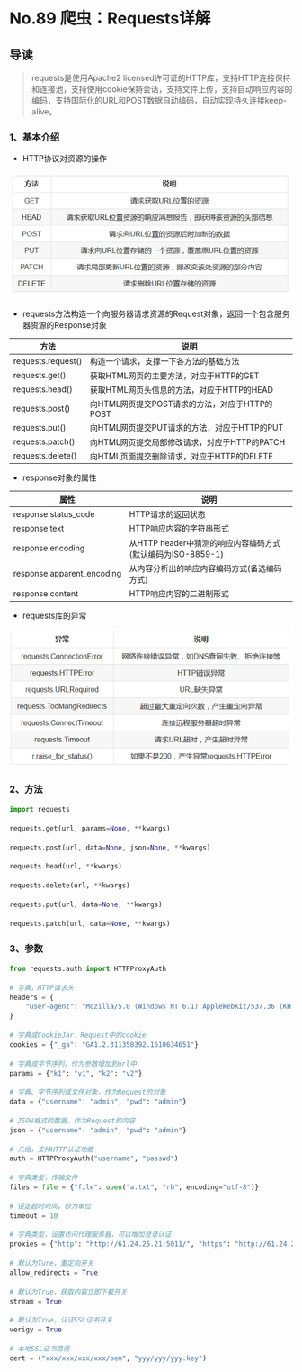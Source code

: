 # No.89 爬虫：Requests详解

## 导读

> requests是使用Apache2 licensed许可证的HTTP库，支持HTTP连接保持和连接池，支持使用cookie保持会话，支持文件上传，支持自动响应内容的编码，支持国际化的URL和POST数据自动编码，自动实现持久连接keep-alive。

### 1、基本介绍

- HTTP协议对资源的操作

![HTTP协议对资源的操作](../../pics/No.89%20爬虫：HTTP协议对资源的操作.png "HTTP协议对资源的操作")

- requests方法构造一个向服务器请求资源的Request对象，返回一个包含服务器资源的Response对象

|  方法  |  说明  |
|  ---  |  ---  |
|  requests.request()  |  构造一个请求，支撑一下各方法的基础方法  |
|  requests.get()  |  获取HTML网页的主要方法，对应于HTTP的GET  |
|  requests.head()  |  获取HTML网页头信息的方法，对应于HTTP的HEAD  |
|  requests.post()  |  向HTML网页提交POST请求的方法，对应于HTTP的POST  |
|  requests.put()  |  向HTML网页提交PUT请求的方法，对应于HTTP的PUT  |
|  requests.patch()  |  向HTML网页提交局部修改请求，对应于HTTP的PATCH  |
|  requests.delete()  |  向HTML页面提交删除请求，对应于HTTP的DELETE  |

- response对象的属性

|  属性  |  说明  |
|  ---  |  ---  |
|  response.status_code  |  HTTP请求的返回状态  |
|  response.text  |  HTTP响应内容的字符串形式  |
|  response.encoding  |  从HTTP header中猜测的响应内容编码方式(默认编码为ISO-8859-1)  |
|  response.apparent_encoding  |  从内容分析出的响应内容编码方式(备选编码方式)  |
|  response.content  |  HTTP响应内容的二进制形式  |

- requests库的异常

![requests库的异常](../../pics/No.89%20爬虫：requests库的异常.png "requests库的异常")

### 2、方法

```python
import requests

requests.get(url, params=None, **kwargs)

requests.post(url, data=None, json=None, **kwargs)

requests.head(url, **kwargs)

requests.delete(url, **kwargs)

requests.put(url, data=None, **kwargs)

requests.patch(url, data=None, **kwargs)

```

### 3、参数

```python
from requests.auth import HTTPProxyAuth

# 字典，HTTP请求头
headers = {
    "user-agent": "Mozilla/5.0 (Windows NT 6.1) AppleWebKit/537.36 (KHTML, like Gecko) Chrome/57.0.2987.133 Safari/537.36"
}

# 字典或CookieJar，Request中的cookie
cookies = {"_ga": "GA1.2.311358392.1610634651"}

# 字典或字节序列，作为参数增加到url中
params = {"k1": "v1", "k2": "v2"}

# 字典、字节序列或文件对象，作为Request的对象
data = {"username": "admin", "pwd": "admin"}

# JSON格式的数据，作为Request的内容
json = {"username": "admin", "pwd": "admin"}

# 元组，支持HTTP认证功能
auth = HTTPProxyAuth("username", "passwd")

# 字典类型，传输文件
files = file = {"file": open("a.txt", "rb", encoding="utf-8")}

# 设定超时时间，秒为单位
timeout = 10

# 字典类型，设置访问代理服务器，可以增加登录认证
proxies = {"http": "http://61.24.25.21:5011/", "https": "http://61.24.25.21:5011/"}

# 默认为Ture，重定向开关
allow_redirects = True

# 默认为True，获取内容立即下载开关
stream = True

# 默认为True，认证SSL证书开关
verigy = True

# 本地SSL证书路径
cert = ("xxx/xxx/xxx/xxx/pem", "yyy/yyy/yyy.key")

```
